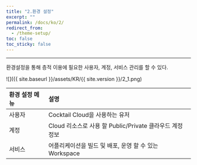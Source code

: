 ```yaml
---
title: "2.환경 설정"
excerpt: ""
permalink: /docs/ko/2/
redirect_from:
  - /theme-setup/
toc: false
toc_sticky: false
---
```


---
환경설정을 통해 층적 이용에 필요한 사용자, 계정, 서비스 관리를 할 수 있다.

![]({{ site.baseurl }}/assets/KR/{{ site.version }}/2_1.png)

| 환경 설정 메뉴 | **설명**                                    |
| :------- | :---------------------------------------- |
| 사용자      | Cocktail Cloud을 사용하는 유저                   |
| 계정       | Cloud 리소스로 사용 할 Public/Private 클라우드 계정 정보 |
| 서비스      | 어플리케이션을 빌드 및 배포, 운영 할 수 있는 Workspace      |
